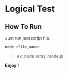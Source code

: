 # Logical Test
## How To Run

Just run javascript file.

```sh
node <file_name>
```
> ex: node array_mode.js

**Enjoy !**

